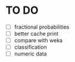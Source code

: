 TO DO
=====

- [ ] fractional probabilities
- [ ] better cache print
- [ ] compare with weka
- [ ] classification
- [ ] numeric data
